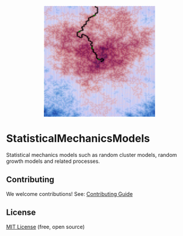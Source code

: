 
<div align="center">
  <img src="https://raw.githubusercontent.com/DavidMichaelH/StatisticalMechanicsModels/main/.github/images/BernoulliFPPGlamourShot.png" style="width:300px;height:300px;">
</div>

# StatisticalMechanicsModels
Statistical mechanics models such as random cluster models, random growth models and related processes.



## Contributing

We welcome contributions! See: [Contributing Guide](https://github.com/DavidMichaelH/StatisticalMechanicsModels/blob/main/CONTRIBUTING.md)

## License

[MIT License](https://github.com/DavidMichaelH/StatisticalMechanicsModels/blob/main/LICENSE) (free, open source)
 
